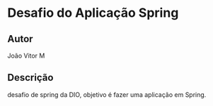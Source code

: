 
# Desafio do Aplicação Spring

## Autor
João Vitor M

## Descrição
desafio de spring da DIO, objetivo é fazer uma aplicação em Spring.
